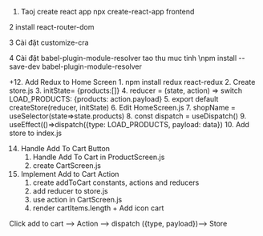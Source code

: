 1. Taoj create react app 
npx create-react-app frontend

2 install react-router-dom

3  Cài đặt customize-cra

4 Cài đặt babel-plugin-module-resolver
 tao thu muc tinh
 \npm install --save-dev babel-plugin-module-resolver

+12. Add Redux to Home Screen
    1. npm install redux react-redux
    2. Create store.js
    3. initState= {products:[]}
    4. reducer = (state, action) => switch LOAD_PRODUCTS: {products: action.payload}
    5. export default createStore(reducer, initState)
    6. Edit HomeScreen.js
    7. shopName = useSelector(state=>state.products)
    8. const dispatch = useDispatch()
    9. useEffect(()=>dispatch({type: LOAD_PRODUCTS, payload: data})
    10. Add store to index.js

14. Handle Add To Cart Button
    1. Handle Add To Cart in ProductScreen.js
    2. create CartScreen.js
15. Implement Add to Cart Action
    1. create addToCart constants, actions and reducers
    2. add reducer to store.js
    3. use action in CartScreen.js
    4. render cartItems.length  + Add icon cart 

Click add to cart --> Action --> dispatch ({type, payload})--> Store 